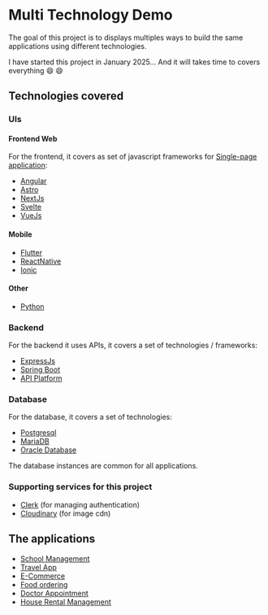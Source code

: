 # Multi Technology Demo

The goal of this project is to displays multiples ways to build the same applications using different technologies.

I have started this project in January 2025... And it will takes time to covers everything 😄 😄

## Technologies covered

### UIs

#### Frontend Web

For the frontend, it covers as set of javascript frameworks for [Single-page application](https://en.wikipedia.org/wiki/Single-page_application):

- [Angular](https://angular.dev/)
- [Astro](https://astro.build/)
- [NextJs](https://nextjs.org/)
- [Svelte](https://svelte.dev/)
- [VueJs](https://vuejs.org/)

#### Mobile

- [Flutter](https://flutter.dev/)
- [ReactNative](https://reactnative.dev/)
- [Ionic](https://ionicframework.com/)

#### Other

- [Python](https://www.python.org)

### Backend

For the backend it uses APIs, it covers a set of technologies / frameworks:

- [ExpressJs](https://expressjs.com/)
- [Spring Boot](https://spring.io/projects/spring-boot)
- [API Platform](https://api-platform.com/)

### Database

For the database, it covers a set of technologies:

- [Postgresql](./databases/postgres/README.MD)
- [MariaDB](./databases/mariadb/README.MD)
- [Oracle Database](./databases/oracle/README.MD)

The database instances are common for all applications.

### Supporting services for this project

- [Clerk](https://clerk.com) (for managing authentication)
- [Cloudinary](https://cloudinary.com) (for image cdn)

## The applications

- [School Management](./apps/school_mng/README.MD)
- [Travel App](./apps/travel/README.MD)
- [E-Commerce](./apps/e_commerce/README.MD)
- [Food ordering](./apps/food_ordering/README.MD)
- [Doctor Appointment](./apps/doctor_appointment/README.MD)
- [House Rental Management](./apps/house_rental/README.MD)
